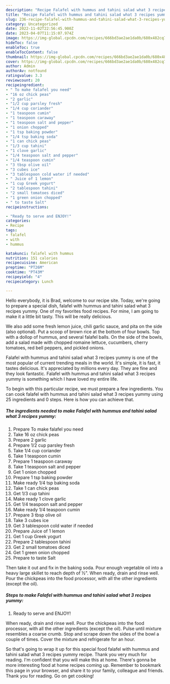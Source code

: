 ```yaml
---
description: "Recipe Falafel with hummus and tahini salad what 3 recipes yummy the Delicious"
title: "Recipe Falafel with hummus and tahini salad what 3 recipes yummy the Delicious"
slug: 236-recipe-falafel-with-hummus-and-tahini-salad-what-3-recipes-yummy-the-delicious
category: Uncategorized
date: 2022-11-02T22:56:45.900Z
date: 2023-04-07T11:15:07.974Z
image: https://img-global.cpcdn.com/recipes/666bd3ae2ae1da0b/680x482cq70/falafel-with-hummus-and-tahini-salad-what-3-recipes-yummy-recipe-main-photo.jpg
hideToc: false
enableToc: true
enableTocContent: false
thumbnail: https://img-global.cpcdn.com/recipes/666bd3ae2ae1da0b/680x482cq70/falafel-with-hummus-and-tahini-salad-what-3-recipes-yummy-recipe-main-photo.jpg
cover: https://img-global.cpcdn.com/recipes/666bd3ae2ae1da0b/680x482cq70/falafel-with-hummus-and-tahini-salad-what-3-recipes-yummy-recipe-main-photo.jpg
author: Admin
authorAv: notfound
ratingvalue: 3.3
reviewcount: 20
recipeingredient:
- " To make falafel you need"
- "16 oz chick peas"
- "2 garlic"
- "1/2 cup parsley fresh"
- "1/4 cup coriander"
- "1 teaspoon cumin"
- "1 teaspoon caraway"
- "1 teaspoon salt and pepper"
- "1 onion chopped"
- "1 tsp baking powder"
- "1/4 tsp baking soda"
- "1 can chick peas"
- "1/3 cup tahini"
- "1 clove garlic"
- "1/4 teaspoon salt and pepper"
- "1/4 teaspoon cumin"
- "3 tbsp olive oil"
- "3 cubes ice"
- "3 tablespoon cold water if needed"
- " Juice of 1 lemon"
- "1 cup Greek yogurt"
- "2 tablespoon tahini"
- "2 small tomatoes diced"
- "1 green onion chopped"
- " to taste Salt"
recipeinstructions:

- "Ready to serve and ENJOY!"
categories:
- Recipe
tags:
- falafel
- with
- hummus

katakunci: falafel with hummus 
nutrition: 151 calories
recipecuisine: American
preptime: "PT26M"
cooktime: "PT43M"
recipeyield: "4"
recipecategory: Lunch

---
```



Hello everybody, it is Brad, welcome to our recipe site. Today, we're going to prepare a special dish, falafel with hummus and tahini salad what 3 recipes yummy. One of my favorites food recipes. For mine, I am going to make it a little bit tasty. This will be really delicious.

We also add some fresh lemon juice, chili garlic sauce, and pita on the side (also optional). Put a scoop of brown rice at the bottom of four bowls. Top with a dollop of hummus, and several falafel balls. On the side of the bowls, add a salad made with chopped romaine lettuce, cucumbers, cherry tomatoes, red bell peppers, and pickled onions.

Falafel with hummus and tahini salad what 3 recipes yummy is one of the most popular of current trending meals in the world. It's simple, it is fast, it tastes delicious. It's appreciated by millions every day. They are fine and they look fantastic. Falafel with hummus and tahini salad what 3 recipes yummy is something which I have loved my entire life.


To begin with this particular recipe, we must prepare a few ingredients. You can cook falafel with hummus and tahini salad what 3 recipes yummy using 25 ingredients and 0 steps. Here is how you can achieve that.

<!--inarticleads1-->

##### The ingredients needed to make Falafel with hummus and tahini salad what 3 recipes yummy:

1. Prepare  To make falafel you need
1. Take 16 oz chick peas
1. Prepare 2 garlic
1. Prepare 1/2 cup parsley fresh
1. Take 1/4 cup coriander
1. Take 1 teaspoon cumin
1. Prepare 1 teaspoon caraway
1. Take 1 teaspoon salt and pepper
1. Get 1 onion chopped
1. Prepare 1 tsp baking powder
1. Make ready 1/4 tsp baking soda
1. Take 1 can chick peas
1. Get 1/3 cup tahini
1. Make ready 1 clove garlic
1. Get 1/4 teaspoon salt and pepper
1. Make ready 1/4 teaspoon cumin
1. Prepare 3 tbsp olive oil
1. Take 3 cubes ice
1. Get 3 tablespoon cold water if needed
1. Prepare  Juice of 1 lemon
1. Get 1 cup Greek yogurt
1. Prepare 2 tablespoon tahini
1. Get 2 small tomatoes diced
1. Get 1 green onion chopped
1. Prepare  to taste Salt


Then take it out and fix in the baking soda. Pour enough vegetable oil into a heavy large skillet to reach depth of ½&#34;. When ready, drain and rinse well. Pour the chickpeas into the food processor, with all the other ingredients (except the oil). 

<!--inarticleads2-->

##### Steps to make Falafel with hummus and tahini salad what 3 recipes yummy:


1. Ready to serve and ENJOY!

When ready, drain and rinse well. Pour the chickpeas into the food processor, with all the other ingredients (except the oil). Pulse until mixture resembles a coarse crumb. Stop and scrape down the sides of the bowl a couple of times. Cover the mixture and refrigerate for an hour. 

So that's going to wrap it up for this special food falafel with hummus and tahini salad what 3 recipes yummy recipe. Thank you very much for reading. I'm confident that you will make this at home. There's gonna be more interesting food at home recipes coming up. Remember to bookmark this page in your browser, and share it to your family, colleague and friends. Thank you for reading. Go on get cooking!
